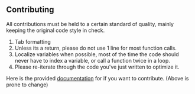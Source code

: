 ## Contributing
All contributions must be held to a certain standard of quality, mainly keeping the original code style in check.
1. Tab formatting
2. Unless its a return, please do not use 1 line for most function calls.
3. Localize variables when possible, most of the time the code should never have to index a variable, or call a function twice in a loop.
4. Please re-iterate through the code you've just written to optimize it.

Here is the provided [documentation](https://github.com/7GrandDadPGN/VapeV4ForRoblox/wiki) for if you want to contribute.
(Above is prone to change)
